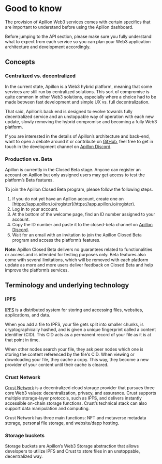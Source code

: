 # Good to know

The provision of Apillon Web3 services comes with certain specifics that are important to understand before using the Apillon dashboard.

Before jumping to the API section, please make sure you fully understand what to expect from each service so you can plan your Web3 application architecture and development accordingly.

## Concepts

### Centralized vs. decentralized

In the current state, Apillon is a Web3 hybrid platform, meaning that some services are still run by centralized solutions. This sort of compromise is quite common in other Web3 solutions, especially where a choice had to be made between fast development and simple UX vs. full decentralization.

That said, Apillon’s back end is designed to evolve towards fully decentralized service and an unstoppable way of operation with each new update, slowly removing the hybrid compromise and becoming a fully Web3 platform.

If you are interested in the details of Apillon’s architecture and back-end, want to open a debate around it or contribute on [GitHub](https://github.com/Apillon-web3), feel free to get in touch in the development channel on [Apillon Discord](https://discord.gg/yX3gTw36C4).

### Production vs. Beta

Apillon is currently in the Closed Beta stage. Anyone can register an account on Apillon but only assigned users may get access to test the platform’s Beta features.

To join the Apillon Closed Beta program, please follow the following steps.

1. If you do not yet have an Apillon account, create one on [https://app.apillon.io/register](https://app.apillon.io/register).
2. Log in to your account.
3. At the bottom of the welcome page, find an ID number assigned to your account.
4. Copy the ID number and paste it to the closed-beta channel on [Apillon Discord](https://discord.gg/yX3gTw36C4).
5. Wait for an email with an invitation to join the Apillon Closed Beta program and access the platform’s features.

**Note**: Apillon Closed Beta delivers no guarantees related to functionalities or access and is intended for testing purposes only. Beta features also come with several limitations, which will be removed with each platform update as more and more users deliver feedback on Closed Beta and help improve the platform’s services.

## Terminology and underlying technology

### IPFS

[IPFS](https://ipfs.tech) is a distributed system for storing and accessing files, websites, applications, and data.

When you add a file to IPFS, your file gets split into smaller chunks, is cryptographically hashed, and is given a unique fingerprint called a content identifier (CID). This CID acts as a permanent record of your file as it is at that point in time.

When other nodes search your file, they ask peer nodes which one is storing the content referenced by the file's CID. When viewing or downloading your file, they cache a copy. This way, they become a new provider of your content until their cache is cleared.

### Crust Network

[Crust Network](https://crust.network) is a decentralized cloud storage provider that pursues three core Web3 values: decentralization, privacy, and assurance. Crust supports multiple storage-layer protocols, such as IPFS, and delivers instantly accessible on-chain storage functions. Crustʼs technical stack can also support data manipulation and computing.

Crust Network has three main functions: NFT and metaverse metadata storage, personal file storage, and website/dapp hosting.

### Storage buckets

Storage buckets are Apillon’s Web3 Storage abstraction that allows developers to utilize IPFS and Crust to store files in an unstoppable, decentralized way.
